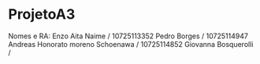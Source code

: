# ProjetoA3

Nomes e RA:
Enzo Aita Naime / 10725113352
Pedro Borges / 10725114947
Andreas Honorato moreno Schoenawa / 10725114852
Giovanna Bosquerolli / 
